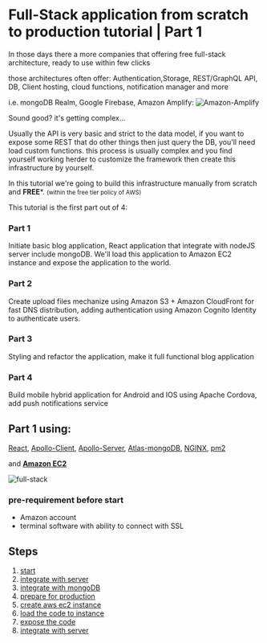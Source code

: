 # Full-Stack application from scratch to production tutorial | Part 1


In those days there a more companies that offering free full-stack architecture, ready to use within few clicks

those architectures often offer: Authentication,Storage, REST/GraphQL API, DB, Client hosting, cloud functions, notification manager and more

i.e.
mongoDB Realm, Google Firebase, Amazon Amplify:
![Amazon-Amplify](http://d1ih00e1ckr8rk.cloudfront.net/aws-starter/full-stack-offers.png)

Sound good? it's getting complex...

Usually the API is very basic and strict to the data model, if you want to expose some REST that do other things then just query the DB, 
you'll need load custom functions.
this process is usually complex and you find yourself working herder to customize the framework then create this infrastructure by yourself.  

In this tutorial we're going to build this infrastructure manually from scratch and **FREE***. <small>(within the free tier policy of AWS)</small>

This tutorial is the first part out of 4:

### Part 1
Initiate basic blog application, React application that integrate with nodeJS server include mongoDB.
We'll load this application to Amazon EC2 instance and expose the application to the world.

### Part 2
Create upload files mechanize using Amazon S3 + Amazon CloudFront for fast DNS distribution, adding authentication using Amazon Cognito Identity to authenticate users.

### Part 3
Styling and refactor the application, make it full functional blog application

### Part 4
Build mobile hybrid application for Android and IOS using Apache Cordova, add push notifications service

## Part 1 using:

[React](https://reactjs.org/),     [Apollo-Client](https://www.apollographql.com/docs/react/get-started/),      [Apollo-Server](https://www.apollographql.com/docs/apollo-server/getting-started/),      [Atlas-mongoDB](https://www.mongodb.com/),   [NGINX](https://www.nginx.com/),  [pm2](https://pm2.keymetrics.io/)

and **[Amazon EC2](https://aws.amazon.com/ec2/)**

![full-stack](https://d1ih00e1ckr8rk.cloudfront.net/resources/images/uploaded-images/60088ca683216f18e2f27bc5.png)


### pre-requirement before start

- Amazon account
- terminal software with ability to connect with SSL


## Steps

1. [start](https://github.com/amitznati/aws-fullstack-starter/tree/master/1-start)
2. [integrate with server](https://github.com/amitznati/aws-fullstack-starter/tree/master/2-integrate-with-server)
3. [integrate with mongoDB](https://github.com/amitznati/aws-fullstack-starter/tree/master/3-integrate-with-mongodb)
4. [prepare for production](https://github.com/amitznati/aws-fullstack-starter/tree/master/4-prepare-for-production)
5. [create aws ec2 instance](https://github.com/amitznati/aws-fullstack-starter/tree/master/5-create-aws-ec2-instance)
6. [load the code to instance](https://github.com/amitznati/aws-fullstack-starter/tree/master/6-load-the-code-to-instance)
7. [expose the code](https://github.com/amitznati/aws-fullstack-starter/tree/master/7-Expose-the-app)
8. [integrate with server](https://github.com/amitznati/aws-fullstack-starter/tree/master/8-Final-integrate-with-server)
